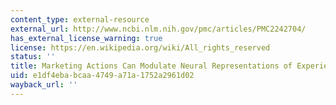 ```yaml
---
content_type: external-resource
external_url: http://www.ncbi.nlm.nih.gov/pmc/articles/PMC2242704/
has_external_license_warning: true
license: https://en.wikipedia.org/wiki/All_rights_reserved
status: ''
title: Marketing Actions Can Modulate Neural Representations of Experienced Pleasantness
uid: e1df4eba-bcaa-4749-a71a-1752a2961d02
wayback_url: ''
---
```

